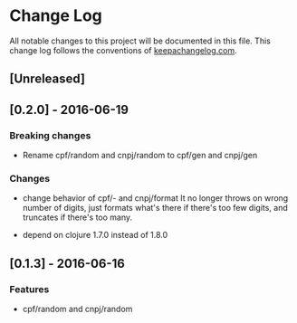 # Change Log
All notable changes to this project will be documented in this file. This change log follows the conventions of [keepachangelog.com](http://keepachangelog.com/).

## [Unreleased]

## [0.2.0] - 2016-06-19
### Breaking changes
- Rename cpf/random and cnpj/random to cpf/gen and cnpj/gen

### Changes
- change behavior of cpf/- and cnpj/format
It no longer throws on wrong number of digits, just formats what's there if there's too few digits, and truncates if there's too many.

- depend on clojure 1.7.0 instead of 1.8.0

## [0.1.3] - 2016-06-16
### Features
- cpf/random and cnpj/random

